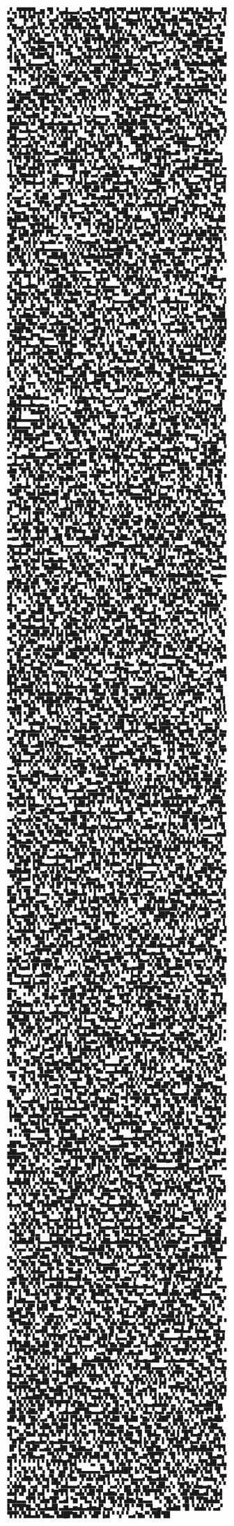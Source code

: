 ▞▃▜▜▜▜▃▆▝▊▝▄▟▃▃▞▃▄▜▃▛▇▜▞▜▚▟▟▞▛▛▐▜▙▟▝▝▟▟▜▟▃▜▟▃▃▜▅▞▝▜▞▛▐▞▝▃▟▝▟▟▇▞▅▞▆▞▚▟▐▞▚▟▄▃▙▜▃▜▄▜▄▟▊▟▅▃▚▛▇▟▚▝▟▞▆▃▞▃▟▞▛▃▜▃▜▟▜▟█▃▜▟▅▝█▟▉▃▝▜▜▝▞▟▄▛▇▝▐▜▃▝▜▝▇▃▞▃▆▝▄▝▞▛▐▞▅▝▄▞▞▝▟▃▚▝▐▟▃▜▄▝▐▞▛▞▟▃▝▃▚▜▄▜▙▟▇▝▟▟█▞▃▟▃▞▆▝▉▝▃▟▜▟▇▃▃▜▃▜▝▟▝▟▊▜▜▜▟▜▟▛▇▝▉▞▚▃▄▃▞▞▚▜▅▞▚▟▇▜▅▝▇▟▝▃▝▞▆▟▇▞▜▝▜▃▛▝▆▝▇▃▟▞▙▜▜▞▄▝▞▟▇▜▝▃▞▃▞▃▟▜▞▜▛▟▇▃▆▟▐▞▆▝▜▟▇▜▟▝▝▝▜▃▄▜▟▞▟▞▟▟▇▞▟▟▃▞▃▝▆▝▝▃▝▞▅▞▞▜▅▝▃▜▄▟▝▝▊▝▟▃▃▃▅▜▄▝▞▟▜▞▙▜▃▃▟▃▜▜▄▟▉▃▞▞▆▟▅▝▊▟▉▝▆▟▆▟▆▟█▜▙▝▜▜▜▞▚▜▚▞▆▞▞▞▃▞▟▃▚▟█▞▝▟▊▟▅▛▇▃▚▞▆▞▛▝▝▜▄▝▇▞▅▃▝▞▅▜▃▝▃▝▉▟▚▛▇▟▝▜▛▟▄▜▙▝▇▝▟▟▞▟▊▝▝▞▃▃▛▞▝▟▅▜▄▝▐▃▅▟▜▟▐▟▞▝▝▝▝▃▟▞▟▜▜▟▃▞▛▃▃▝▚▞▅▛▇▞▚▝▇▟▅▃▆▟▛▝▛▃▆▃▆▃▙▟▆▝▅▞▞▞▆▃▅▜▙▟▄▃▙▜▛▝▄▟█▜▞▟▜▜▞▝▉▞▙▞▃▟▅▞▝▞▃▝▉▞▟▞▆▜▜▜▅▝▟▟▊▟▛▜▅▝█▜▟▞▆▝▉▞▅▜▚▜▝▟▟▝▅▜▞▝▟▃▅▜▚▝▃▞▚▜▅▟▉▃▚▝▄▝▐▃▄▟▉▞▙▞▙▜▅▝▆▞▞▝▆▝▞▞▆▝▞▞▝▝▅▜▅▟▅▜▛▜▛▟▅▝▚▃▞▞▞▝▅▝▆▃▄▞▃▜▄▟▆▝▄▝▉▞▆▟▝▃▚▃▚▃▃▃▝▜▅▝▊▞▚▟▅▟▄▞▄▞▄▞▜▟▐▞▛▞▆▞▜▜▟▟▅▞▟▝█▃▟▃▅▃▆▃▟▝▆▜▅▃▛▃▜▟█▟▉▟▇▝▆▃▛▜▛▟▝▝▅▞▅▜▄▝▃▞▟▜▚▃▙▃▞▜▞▜▞▟▉▃▙▝▐▃▛▝▊▞▝▞▜▟█▞▝▜▚▝▊▃▆▞▞▜▝▝▐▜▃▟▆▞▜▟█▃▃▞▅▝▆▞▝▞▞▟▟▝▄▃▝▛▐▝▇▜▜▞▝▜▅▟█▜▙▟▞▃▆▜▟▟▄▞▜▟▜▝▊▞▚▟▞▃▟▞▛▃▚▜▚▟▉▝▐▟▐▜▟▞▛▟▛▝▊▃▝▜▅▜▚▝▃▞▅▝▜▜▙▃▃▞▟▝▚▝▜▞▟▃▙▜▙▞▆▃▅▝▟▟▉▞▜▃▞▜▛▝▄▞▚▝▃▟▜▟▄▜▜▜▅▃▆▝▛▝▃▛▇▟▚▃▃▜▜▝▉▜▟▞▃▃▅▛▇▟▟▟▞▃▚▞▜▞▞▜▞▝▝▝▐▟▛▝▉▜▝▃▅▃▟▝▇▃▆▃▅▟▐▝▆▟▚▟▟▜▝▞▛▝▝▟▊▝▚▝▟▃▅▜▟▞▆▃▆▃▄▞▞▜▜▟▜▝▃▟▟▟█▃▛▜▚▞▃▟▃▜▅▟▟▞▛▝▚▟▄▃▃▛▐▜▛▃▞▃▆▟█▞▃▝▇▝▝▞▆▟▊▝▟▜▟▝▞▃▃▝▜▟▟▃▝▞▙▜▅▟▃▟▝▟▉▃▝▟▚▟▐▃▅▞▟▜▚▟▄▟▆▝▞▞▟▟▇▃▞▜▄▝█▃▃▞▛▛▐▃▟▝▛▃▝▃▝▃▞▝▞▝▃▃▞▞▄▜▛▟▊▜▃▟▇▃▟▝▊▞▅▃▄▛▇▝▐▝▄▝█▟▅▝▊▝▅▜▛▃▃▞▃▝▊▟▊▝▄▟▊▜▝▝▃▛▇▃▅▟▟▝▇▝▊▜▞▃▛▃▜▝▃▃▞▝▆▛▇▝▊▝▜▃▞▝█▃▆▝▝▛▇▞▄▟▚▞▜▃▅▃▆▞▞▟▆▞▝▟▅▞▃▟▆▟▟▟▚▃▛▜▞▟▄▃▄▝▆▟▄▞▙▃▄▝▜▜▝▝▅▜▚▃▜▃▃▞▙▞▆▞▄▝▜▟█▝▝▞▝▝▄▞▙▟█▜▝▟▄▛▐▃▛▞▝▞▆▟█▟▊▜▙▜▟▝▐▝█▝▛▝▆▟▝▃▞▜▄▜▃▜▛▟█▃▄▝▊▟▅▞▞▝▉▝▞▝▞▜▙▟█▜▟▃▄▝▇▜▜▟▟▃▝▞▄▝█▝▜▝▟▜▜▟▐▃▛▟▐▃▞▞▆▜▝▞▞▞▛▃▝▞▃▝▅▃▙▃▄▛▐▟▊▟▛▛▐▜▃▞▃▃▝▃▄▝▄▞▞▜▛▝▟▝▛▃▚▟▆▟▜▝▞▜▞▟▟▟▜▟▉▜▟▞▚▟▛▝▚▟▐▞▄▃▅▞▃▝▛▞▅▃▄▃▆▝▆▟▉▞▙▟▆▝▚▞▚▟▊▝▉▝▃▟▚▞▛▝▉▜▜▝▚▟▊▞▞▞▄▟▃▃▃▃▝▞▞▞▞▟▜▞▙▟▄▟▇▜▃▝▉▞▝▃▚▃▅▃▚▟▅▟▟▞▙▟▚▟▉▞▙▛▐▝▉▝▚▟█▟█▝▛▞▙▟▆▟▟▟▆▜▛▝█▝▃▜▚▟▆▝▜▜▃▞▛▝▄▃▚▟▃▝▊▜▞▝█▞▞▝▛▟▄▃▚▜▟▞▙▝▆▝▜▞▆▟▜▞▆▃▟▝▊▝▇▜▜▃▜▟▇▝▐▝▃▟▛▝▛▝▃▃▆▟▃▞▟▝▇▟▇▝▜▃▙▃▃▃▜▃▆▞▙▜▝▟▜▟▜▝▞▜▞▃▆▞▙▞▆▃▛▝▐▝▊▝▝▟▚▝▜▝▐▟▝▃▟▜▙▝█▞▅▃▝▃▙▟▝▜▞▟▇▜▟▞▟▃▄▝▉▝▉▜▛▟▝▝▊▟▇▃▄▟▝▜▃▟▅▞▝▝▟▟▉▟▊▞▞▃▙▃▛▟▃▃▃▜▞▝▚▜▟▞▟▞▃▞▝▝▃▝▞▜▅▝▜▃▟▞▜▟▅▞▄▜▅▛▐▟▉▞▆▟▆▝▆▃▛▞▛▜▃▝█▞▃▟▊▃▟▝▝▞▝▝▊▃▙▟▐▟▄▃▝▞▜▟▜▟▝▞▜▝▇▃▜▞▅▟▆▝▞▃▄▜▝▜▚▃▃▃▟▜▄▟▜▝▃▟█▃▙▃▃▝▟▟▚▜▞▝▐▃▛▃▚▃▛▃▙▟▝▝▝▟▄▝▛▝▟▜▃▞▄▟▄▞▄▜▙▞▜▞▆▝▄▝▅▟▐▟▝▝▄▛▇▝▆▟▐▃▚▟▆▟▃▜▛▟▃▜▟▟▚▝█▟▉▝▐▞▚▝▆▝▞▝▃▞▟▝▐▝▞▃▞▞▅▃▜▃▄▝▇▟▉▃▜▟▄▜▙▞▃▞▃▟▆▃▞▜▟▝▄▟▜▝▇▜▝▟▃▟█▞▛▞▆▝▃▃▅▜▟▞▅▝▜▝▚▜▜▜▚▟█▛▇▞▝▜▚▟▞▟▊▜▙▞▞▃▟▛▇▝▞▟▄▝▝▝▚▟▃▞▄▝▟▃▅▟▊▞▚▝▆▜▚▜▛▝▇▟▅▃▛▜▄▃▃▜▜▛▐▟▝▟▄▟▚▛▐▝▝▃▚▟▉▝▃▜▟▝▞▝▃▝▝▞▞▟▜▟▞▟▜▟▛▞▜▃▙▃▄▜▄▃▃▜▜▜▅▝▐▜▅▞▆▝▟▝▊▃▚▝█▛▐▜▄▜▝▟▚▞▟▟▟▟▐▞▞▟▛▟▚▟▝▃▟▟▚▟▇▟▝▟█▃▄▃▜▞▄▞▅▜▄▝▇▟▆▝▅▜▞▟▄▝▉▝▇▃▟▝▜▃▃▜▅▝▐▟▟▟▝▝▐▜▄▜▄▜▟▜▞▝▚▃▄▝▛▝▄▛▇▃▙▞▄▜▃▜▜▟▅▞▙▜▙▟█▃▄▃▅▝▞▞▚▞▚▝▟▞▚▜▄▞▆▟▜▃▅▜▙▝▐▞▝▃▅▃▚▃▄▞▚▟▊▝▞▝█▟▆▟▅▝▝▟▃▞▝▟▊▝▞▟▚▝▜▞▆▝▜▜▃▃▛▟▉▝▜▟▇▜▄▜▜▞▛▟▇▞▛▛▇▝▆▛▐▟▇▟▟▃▙▟▆▞▄▝▚▝▛▃▃▝▅▞▛▟▟▞▜▟▚▜▃▟▇▜▃▝▇▝▝▞▚▃▝▞▃▞▚▟█▝▆▞▝▝▛▃▆▝▇▞▛▟▊▝▝▃▝▞▞▟▅▝▐▜▜▞▚▝▆▝▜▃▟▟▜▞▟▟▄▞▞▃▟▝▐▞▞▝▇▜▛▃▃▝▊▃▚▞▆▟▆▟▟▃▄▝▚▝▞▝▞▟▄▃▙▃▚▃▞▃▃▞▝▝▄▃▅▜▛▃▞▟▆▟▐▃▝▟▝▝▐▝▊▟█▟▃▃▙▃▄▃▝▝▃▃▝▝▛▜▙▝▝▜▃▞▝▞▃▝▇▜▛▟▚▝▃▜▜▃▞▃▞▞▛▜▚▃▟▞▟▜▝▝▆▟▅▜▝▞▃▞▚▟▆▜▜▞▙▞▆▃▞▝▜▃▞▝▐▟▅▜▜▞▞▃▚▞▜▟▟▟▚▜▜▟█▟▃▃▃▃▙▜▞▞▄▝▄▝█▜▟▜▜▝▝▜▛▝▜▝▃▟▝▝▅▝▅▟▇▛▐▞▆▞▜▟▞▜▝▟▉▟▃▃▃▜▙▛▐▟▛▟▃▜▙▞▛▃▝▝▆▟▜▞▟▝▊▟▛▞▟▛▐▝▃▜▛▝▉▞▟▞▜▝▉▞▞▟▜▜▙▞▃▟▇▝▅▞▚▝█▛▇▝▇▝▝▝▊▟▝▝▝▞▝▟▆▟▉▃▜▟▇▞▄▃▃▝▐▝▄▞▙▃▛▜▞▜▛▛▐▃▄▝▛▞▄▞▙▝▆▝▐▞▜▜▞▟▞▟▚▜▃▝▄▝▟▜▛▞▃▝▝▜▞▃▟▃▛▜▞▝▛▝▚▞▆▜▃▃▃▞▙▃▄▞▃▟▇▞▟▟▃▜▜▟▚▃▛▃▆▟▊▃▄▟▆▞▅▃▟▝▊▟█▃▝▃▜▃▅▟▇▃▃▟▇▜▞▟▜▃▛▝▐▛▐▞▆▟█▞▅▟▃▝█▟▃▝▅▟▄▜▝▝▐▃▝▜▟▜▚▟▃▟▃▞▅▝▉▟▚▃▜▃▆▟▊▟▉▝▜▞▃▝▐▜▅▝▄▞▅▟▞▃▟▟▄▜▜▟▅▝▚▟▉▟█▜▚▟▆▝▇▜▞▞▙▃▚▞▜▞▜▝▃▃▝▞▆▟▄▜▟▝▅▝▄▞▟▜▚▜▃▃▅▝▉▜▞▝▜▝▆▝▆▝▊▞▝▞▜▟▉▞▛▞▆▟▇▞▞▜▝▜▛▝▃▝▐▝▐▞▆▝▄▟▊▝▛▞▃▝▟▜▞▝▟▃▜▝▉▝▝▃▆▃▙▝▟▃▆▝▃▜▝▃▟▟▆▝▝▞▆▃▛▟▚▜▅▃▆▜▞▜▚▃▄▞▝▟▃▝▟▞▅▝▐▜▜▟▛▝▅▟▐▟▆▟▇▝▄▛▐▞▅▞▆▝▇▃▅▝▇▜▙▃▃▜▜▟▐▃▞▝▐▜▝▛▇▜▄▞▄▝▇▃▄▜▚▞▜▛▇▞▄▟▝▜▚▃▆▞▟▟▄▝▅▝▝▃▚▝▜▜▜▜▃▟▜▜▙▞▄▞▚▞▚▟▅▃▄▞▟▝▜▟▆▝▟▃▜▞▞▃▟▟▐▜▚▜▟▝▉▞▞▞▛▟▚▝▅▝▛▞▙▜▜▝▅▝▐▝▅▞▛▟▃▝▚▃▞▝▐▝█▜▝▝▆▟▊▟▚▝▞▜▙▞▙▃▚▞▟▟▛▃▄▝▄▝▆▞▃▟▜▟▛▞▄▟█▟▟▟▅▞▄▞▟▟▞▜▅▝▞▝▟▝▝▟▞▃▟▞▟▝▃▜▛▟▇▝▆▛▐▛▇▞▞▟▟▝▛▟▇▝█▃▄▝▅▜▅▜▅▜▙▝█▟▉▝▇▝▐▛▇▟▄▝▟▟▚▝▆▝▛▝▛▃▆▝▞▜▚▜▃▃▜▟▞▃▚▞▛▟▊▃▚▃▄▞▟▞▄▟▟▝▄▟█▝▉▞▄▟▅▟▉▝▆▜▝▟▇▃▜▝█▟▉▟▉▃▜▟█▝▞▞▄▞▆▝▞▜▄▃▃▟▆▟▝▞▝▃▚▜▃▃▃▞▞▜▞▃▄▟▇▛▇▃▄▟▟▞▙▞▚▟▊▞▃▃▄▝▜▜▙▛▇▃▛▞▙▟▃▛▐▟▟▜▙▃▝▝▞▃▟▃▝▝▜▝▆▞▃▃▛▞▙▟▃▝▞▟▐▝▝▜▚▟▇▞▃▝▊▞▙▞▙▞▄▞▅▟▐▃▆▃▆▃▜▞▙▜▞▝▄▞▆▝▝▝▊▝▞▝▜▞▚▟▛▞▛▝▝▃▙▞▆▞▅▃▛▜▄▟▆▝▛▟▄▝▆▟█▟▃▝▉▞▅▜▛▃▜▝▝▜▟▝▐▛▐▃▅▃▛▜▝▜▚▜▜▞▟▜▞▝▅▟▅▝▞▞▄▜▞▃▅▞▛▃▞▞▛▝▇▜▙▝▇▃▚▝▞▟▄▞▟▞▛▜▙▞▞▟▅▟▅▟▉▟▅▝▚▃▄▃▅▛▇▃▛▟▊▝▇▞▆▝▃▛▐▃▃▜▜▝▝▝▊▜▜▃▞▞▚▃▝▞▞▛▐▜▟▝▚▟▆▞▛▝▇▃▛▞▛▟▊▜▝▃▞▟▇▝▛▟▛▃▝▝▞▟▊▞▞▟▐▟▛▝▅▟▇▝▆▝▞▞▅▜▟▞▟▟▞▃▝▃▟▝▃▝▐▞▜▜▙▞▚▞▙▝▅▜▟▃▄▜▟▜▃▝▚▟▇▞▟▞▜▜▚▟▐▜▙▟▜▞▞▝▜▜▟▝▆▟▃▝▝▃▚▜▅▜▃▝▆▜▞▜▞▝▆▞▟▟▉▃▜▞▞▝▄▞▟▝▃▝▜▟▛▃▞▝▛▃▜▟▇▟▞▜▝▃▆▝▅▟▉▝█▃▄▞▚▜▄▜▙▛▐▝▆▟▊▟▃▝▉▜▙▃▟▝▝▃▞▟▅▜▅▃▜▟▐▜▚▝▃▝▉▃▟▜▄▟▐▃▛▝▄▜▅▃▜▞▃▞▆▟▚▟▛▜▃▞▜▃▟▟▜▃▞▟▇▝▄▃▙▝▐▝▃▞▚▟▉▝▅▟▅▃▟▃▜▃▝▟▉▜▃▜▟▞▞▟▄▝▃▟▐▟▅▝▚▞▜▞▞▃▚▞▚▝▚▞▜▝▄▝▟▝▝▃▜▃▛▟▉▟▛▟▐▟▐▟▇▞▜▝▝▞▄▃▛▟▉▝▊▟▜▟█▜▃▃▚▞▟▞▛▝▝▃▛▝▃▝▊▜▄▝▞▟▆▞▝▝▚▝▟▞▅▜▜▝▞▃▚▜▙▞▚▟▆▟▞▃▙▛▇▃▝▃▜▞▅▜▟▛▐▃▚▝▅▃▞▟▛▃▚▟▛▟▟▟▉▝▄▟▇▟▊▟▊▟▚▞▝▟▞▞▄▟▛▞▚▛▐▜▙▞▞▟█▝█▃▛▟▅▜▚▝▉▃▆▝▛▞▆▟▛▝▐▟█▞▚▞▚▝▜▝▛▟▟▞▛▝▞▝▜▟▚▟▅▟▃▞▆▃▜▝▜▝▄▜▅▜▃▜▚▃▛▝▆▞▞▟▇▃▃▝▞▜▟▃▟▝▃▃▆▝▅▃▝▟▆▃▞▃▄▃▃▛▇▃▝▜▟▃▆▝▝▞▛▟▊▃▜▜▙▞▚▃▄▃▚▜▞▞▚▜▄▞▞▃▛▛▇▃▄▞▄▟▝▃▃▝▚▝▉▝▆▃▝▃▞▃▆▟█▜▞▟▟▝█▞▜▝▞▞▜▞▝▞▚▟▃▞▚▃▃▞▙▟▝▞▅▞▞▞▙▟▅▟▐▝▜▜▃▞▃▟▝▞▜▜▜▃▆▟▛▞▞▜▝▜▞▟▟▃▟▃▝▟▆▝▊▟▇▜▞▃▃▃▞▜▟▝▅▞▝▞▟▜▃▞▆▞▛▃▙▟▜▜▞▜▙▜▟▟▅▞▟▟▅▝▟▜▝▜▙▟▝▟▊▝▊▃▜▟▊▟▜▟▃▞▞▟▇▜▜▟▅▝▚▝▜▞▆▝▄▞▄▜▜▟█▟▛▟▛▛▇▃▙▞▆▛▐▝▇▞▙▝█▜▝▞▞▜▜▃▞▞▞▃▄▜▜▝▐▝▅▜▅▟▇▝▜▟▄▝▐▛▐▜▝▞▃▟▃▝█▜▟▃▙▝▜▟▝▃▃▞▝▟▛▜▄▞▚▃▛▝▚▃▅▃▜▟▐▝▊▜▝▟▛▝▃▝▛▜▞▃▚▞▜▝▚▃▆▝▚▟▚▟▅▟▞▃▛▞▄▞▄▞▃▃▜▃▜▟▐▝▝▝▞▞▚▝▟▝▚▟▅▟▚▝▝▞▆▞▞▜▃▜▅▞▚▞▞▟█▝▆▜▞▟▄▟▐▟▇▃▚▟▅▝▃▜▃▃▜▞▝▞▚▃▄▃▙▃▛▞▜▜▙▟▞▟▟▜▟▜▛▃▙▞▜▜▃▟▟▃▞▛▇▟█▜▞▜▄▟▆▝▃▟▇▟▚▃▄▞▚▛▐▜▜▝▞▃▛▞▆▝▆▟▇▃▆▜▞▃▟▃▄▜▞▝▃▞▆▃▞▟▜▜▄▜▃▜▃▜▞▃▜▞▛▝▅▜▙▞▃▟▊▛▇▜▄▃▄▞▜▜▅▞▛▃▟▟▟▝▄▝▉▃▆▜▄▃▝▜▜▝▆▟▅▞▞▝▇▛▐▃▞▞▄▜▙▃▆▜▝▞▟▞▅▃▝▞▅▝▃▝▛▞▙▃▅▟█▞▜▞▝▟▆▝▐▜▝▜▝▟▟▞▝▞▅▝▛▝█▟▃▃▛▃▛▟▞▟▛▟▐▃▆▃▛▞▄▝█▜▛▝▃▝▅▟█▟▅▟▃▝▛▃▜▜▝▜▄▝▉▞▞▃▃▞▛▝▝▞▚▝▝▟▞▝▚▞▆▜▙▝▉▟▅▛▐▃▙▞▝▜▞▝▊▝▉▝▊▝▜▞▟▟▆▝▇▝▞▃▄▃▜▃▞▟█▜▅▃▟▃▚▝▃▜▛▝▝▟▇▞▅▟▚▜▚▝▃▝▅▝▃▃▚▜▄▜▜▞▆▝▇▟▝▟▞▞▆▝▛▜▙▟▝▝▛▜▚▜▜▝▃▝█▃▅▞▚▟▟▟█▞▞▞▝▛▐▜▞▞▜▝▉▟▜▜▞▜▛▟▊▞▝▜▟▝▄▞▚▟▞▞▚▝█▃▃▟▛▃▃▞▆▜▙▝█▟▄▞▞▟▜▜▚▛▇▞▅▞▚▝▜▛▐▟▜▜▃▜▃▟▊▟▄▝▐▞▙▃▄▝▃▟▄▟▟▜▛▜▚▟▐▞▄▞▛▟█▜▝▛▐▃▟▟▆▃▆▟▞▞▝▟▆▞▆▞▙▟▐▟▄▃▚▞▄▟▅▝▐▟▉▟▜▝▛▝▝▞▜▝▊▝▅▟▉▟▛▟█▟▟▟▜▝▛▃▄▜▛▜▙▝▝▃▆▝▛▃▆▛▇▃▄▞▃▟▅▃▟▃▝▟▟▃▄▜▃▟▞▜▃▝▄▃▝▞▆▟▚▟▊▃▞▞▝▝▟▃▃▞▅▃▟▞▆▞▜▃▝▟▅▟▉▝▉▞▚▜▝▞▆▃▃▟▊▃▝▃▅▝▝▝▐▝▝▜▛▟▊▟▇▞▆▜▃▜▞▝▞▞▆▝▊▞▆▃▜▝▛▟█▃▅▞▅▟▃▟▞▝▞▞▚▟▆▟▚▛▐▜▞▟▊▝█▝▃▟▐▝▊▟▄▜▚▟▇▝▉▝▛▟█▜▟▝▃▟▞▛▐▝▞▞▝▝▅▃▜▞▃▝▄▞▜▝▆▞▃▝▞▝▞▃▃▃▅▟▞▜▅▃▆▞▙▞▚▟▅▟▆▃▝▟▃▜▙▝▊▞▜▟█▝▆▟▜▟▟▞▅▝▞▟▜▟▟▟▐▟▇▃▝▟▞▜▞▛▇▝▃▜▛▃▝▃▚▜▟▞▛▞▆▃▚▝▟▝▟▞▙▟▅▞▅▜▛▟▟▟▉▝▟▝▚▝▊▟▜▞▛▞▙▞▄▜▜▟▚▃▟▟▅▃▟▜▛▝▉▜▞▞▜▜▝▜▚▛▐▝█▟▜▞▟▃▚▞▚▜▃▞▄▞▞▝▛▝▚▟▜▛▐▜▙▃▃▟▃▞▜▝▝▃▆▜▟▝▉▟▅▞▚▟▐▟▄▃▙▃▚▞▛▃▄▝▊▞▝▟▄▞▛▃▅▟▇▟▆▝▛▃▞▟▐▞▛▟▟▜▙▞▞▜▝▃▚▃▟▞▆▞▛▃▃▃▚▝▚▃▛▛▐▝▄▟▉▜▛▜▅▝▛▟▄▟▐▜▞▛▐▟▛▟▅▃▛▞▅▃▄▝▞▝▃▜▝▜▞▟▃▃▛▃▙▞▜▝▉▟█▝▇▝█▃▙▞▃▞▛▃▃▝▅▜▝▟▐▛▐▝▜▝▆▜▜▟▅▝▉▝▉▞▛▟▜▟▃▞▃▝▞▝▅▞▚▟▜▃▝▟▝▟▉▃▜▝▉▝▉▃▃▝▆▃▜▟▇▃▙▝▐▝▝▃▟▝▆▞▃▟▞▃▆▞▝▝▐▟▇▜▄▟█▟█▃▆▞▟▟▉▝▅▜▛▃▄▞▝▃▜▃▆▛▐▟▐▟▉▜▙▜▙▛▇▝▇▝▝▟▜▟▉▞▆▟▄▝▚▞▝▞▅▃▅▝▐▃▛▜▜▝█▝▇▃▚▞▞▛▐▃▙▞▅▟▚▝▚▜▝▞▃▝▄▟█▟▐▟▃▟▊▞▜▟▛▟▟▞▃▞▛▞▙▃▄▟▉▞▄▞▆▟▝▞▝▃▝▞▙▟▟▝█▜▙▝▝▃▞▝▉▝▚▟█▛▇▞▟▜▞▞▄▟▊▝▝▟▊▝▅▝█▟▚▝▞▟▄▟▉▜▜▃▆▃▚▛▐▝▟▃▞▝▄▝▞▃▙▝▛▝▄▛▇▝▞▝▐▝▞▃▞▛▐▞▚▟▟▟▟▝▄▃▆▜▚▟▇▝▃▝▜▟▛▃▄▝▛▞▛▟█▞▚▞▞▝▞▝▜▝▟▞▝▟▅▜▅▜▚▟▟▃▅▜▄▝▇▟▐▝▃▛▇▝▃▟▊▜▃▟█▟▜▜▟▝▉▃▜▟▛▟▊▞▟▞▃▟▞▟▞▝▜▟▛▝▄▞▜▞▝▞▃▟▜▃▆▞▟▟▜▃▟▝▅▜▜▟▞▟▞▝▄▟▚▟▚▟▉▟▅▃▙▟▜▝█▃▟▞▙▃▝▃▚▝▐▃▅▜▛▜▚▟▊▝▞▞▄▜▞▞▆▃▅▝▟▞▄▟▄▛▇▃▄▃▙▝▚▝▆▃▙▞▛▜▟▝▇▝▆▟▛▃▞▟▇▃▅▞▆▝▃▞▃▝▟▟█▜▄▟▇▜▛▃▝▞▙▃▞▞▆▜▅▝▆▞▄▞▃▃▞▞▟▛▇▞▄▜▄▟▐▛▐▜▛▟▅▞▝▝▐▝▅▃▜▝▇▝▚▝█▃▄▟▉▝▚▜▙▜▄▟▇▞▜▝▇▞▄▞▝▟▆▜▄▃▃▞▃▟▆▞▝▞▃▟▛▞▟▟▜▃▆▜▞▟▝▝▐▃▛▃▜▞▃▟█▃▆▃▚▝▄▟▃▞▄▜▅▜▃▃▙▟▐▃▆▟▝▃▚▟▝▝▄▝█▟▃▜▞▞▃▝▚▟▅▜▃▟▚▞▅▃▙▝▞▝▄▝▆▟▉▞▚▜▅▃▝▝▜▛▐▝▟▝▞▃▆▟▛▝▉▟▟▜▙▃▞▜▜▝▅▜▜▛▇▛▇▝▚▞▞▃▙▞▚▟▃▝▜▝█▝▃▝▝▝▃▝▉▟▅▝▛▟▊▜▛▃▙▞▝▟▅▝▇▜▚▝▟▞▙▝▇▟▇▃▆▝▅▝▞▟▚▝▛▜▃▛▇▟▅▞▛▞▅▝▃▞▙▜▞▜▄▞▅▜▝▜▅▃▞▜▚▞▙▟█▛▇▃▜▞▛▝█▞▟▝▛▝▊▞▅▟▟▟▄▃▙▃▅▝▃▟▄▃▞▛▐▟▉▃▛▞▙▞▝▟▝▝▄▞▝▛▇▝▞▜▜▞▞▞▙▜▝▝▟▞▟▜▄▜▙▟▊▝▟▞▆▟▜▞▜▝▟▟▐▃▄▝▇▟▅▃▛▞▟▝▝▞▟▟▚▟▇▜▃▜▄▟▊▜▟▜▛▝▃▜▙▝▛▟▄▜▞▃▞▝▐▃▛▝▟▃▃▜▅▃▚▃▙▞▝▞▆▜▚▟▉▜▝▟▛▝▚▞▟▝▆▃▙▝▆▝▐▝▟▜▚▞▛▝▄▟▚▟▝▞▙▟▟▜▙▟▆▞▆▃▞▜▄▞▅▃▅▃▟▝▅▃▆▜▅▞▝▃▜▟▐▝▆▜▙▃▚▝▐▝█▜▞▟▐▃▝▟▜▃▅▞▞▟█▜▟▜▄▟▉▟▆▃▅▜▞▃▜▜▛▞▅▟▝▟▚▞▝▞▛▝▝▃▙▛▐▃▅▜▛▝▉▟▐▟▇▃▆▜▝▜▞▟▞▟▝▝▛▃▛▟▆▞▙▟▃▜▙▛▇▞▝▃▅▝▉▃▝▝▄▃▛▃▆▝▝▃▜▃▟▜▞▞▟▝▟▝▝▃▄▝▟▛▐▝▃▝▛▞▙▝▜▟▝▝▅▃▛▞▆▞▙▜▞▝▊▟▜▞▅▟▆▜▅▟▛▜▄▞▄▞▜▃▃▃▛▃▞▟▜▟▐▜▞▞▝▝▄▝▝▜▚▞▆▝▚▜▟▃▃▝▜▃▄▝▊▟▅▜▛▞▜▟▟▞▛▝▆▞▃▃▙▟█▃▚▝▊▜▜▃▛▃▜▃▟▞▙▝▞▞▙▜▞▝▊▝█▝▟▝▛▛▇▃▜▞▃▃▙▝█▞▅▃▄▜▄▝▝▟▞▞▙▟▞▃▞▝▄▝▜▟█▝█▞▝▝▆▟▄▃▝▝▆▝▉▝▉▃▅▞▅▝█▃▃▜▚▝▅▞▛▃▆▜▟▞▞▝▅▟▉▟▛▟▜▝▜▝▅▟▇▜▄▃▝▝▉▞▛▝▝▞▞▞▃▟▐▝▜▝▅▟▚▟▛▝▝▟▄▝▐▞▆▞▟▃▙▞▜▞▙▃▃▟▝▟▛▝▚▜▟▃▄▝▛▃▃▟▟▝▐▃▆▃▜▜▄▜▄▞▃▛▇▟▇▟▝▜▝▜▛▟▊▝▆▝▆▝█▞▛▟▉▜▞▃▜▞▟▜▚▝▅▞▙▝█▟▐▟▟▃▙▟▃▟▊▜▚▟▟▃▝▝▆▝▚▞▝▝█▜▝▝█▝▅▝▝▜▝▟▆▟▅▝▐▟▆▞▚▟▅▟▚▞▆▜▃▃▅▟▅▝▄▞▙▟▜▟▞▟▉▟▄▝▛▝▞▟▜▞▟▛▐▝▚▃▚▟▄▜▟▝▝▜▄▞▆▟▐▜▃▛▇▟▛▜▃▝▚▝█▝▜▞▄▟▆▟▆▞▆▝▅▞▅▜▜▟▟▝▊▝▇▃▄▜▞▃▅▝▝▟▅▃▜▟▆▝▄▜▙▟▞▝▟▞▞▃▆▝▜▟▝▝▐▟▉▃▃▛▇▃▞▞▛▝▛▝▉▃▝▜▛▞▝▝▝▝▉▃▃▃▜▃▝▟▄▟▉▃▙▞▛▟▄▝▄▟▆▃▃▟▄▟▜▞▚▝▝▜▟▝▐▜▝▜▝▃▄▞▆▟█▜▄▞▆▞▛▜▚▃▛▟▇▝▛▜▝▞▚▃▚▃▃▟▆▝▇▞▜▃▛▜▞▞▜▝▉▟▇▝▛▟▃▜▝▟▇▃▄▝▚▜▃▜▞▃▜▛▇▜▜▝▛▟▞▜▅▜▛▞▄▃▞▝▃▝▞▟▄▞▄▟▉▜▟▝▞▞▅▟▊▟▜▜▛▟▚▝▉▝▚▝▅▞▃▞▜▜▛▝█▜▙▜▞▛▐▜▅▟▛▟▊▞▙▟▄▞▟▛▐▞▅▞▚▞▄▃▅▜▛▝▆▝▛▃▞▃▝▃▅▟▚▟▄▝▉▛▐▝▆▞▅▝▆▜▜▞▜▟▇▃▃▃▃▟█▜▃▃▅▜▅▜▝▃▝▝▛▜▜▜▚▜▝▝▇▟▚▜▛▃▞▞▄▟▚▜▝▝▊▝▟▃▄▜▅▞▃▝▞▞▚▝▛▞▃▜▝▃▃▃▙▟█▟█▝▃▜▟▟▃▝▊▟▐▟▄▜▜▞▞▞▅▛▐▜▅▃▜▞▚▜▄▞▆▜▞▞▄▟▜▟▜▝▟▝▆▝▅▝▞▞▞▃▚▞▆▞▄▃▜▟▛▟▄▛▐▜▅▃▅▞▙▜▝▜▙▝▄▟▃▛▇▜▙▜▙▃▅▝█▞▆▟▛▝▚▜▝▜▛▝▆▝▚▟▃▟▛▟▝▝▚▃▛▜▅▝▅▞▙▝▞▟▝▜▛▝▝▝▃▜▚▟▝▝▝▟▐▝▟▃▄▜▅▛▐▜▟▟█▜▞▜▚▃▙▞▃▝▅▟▃▃▟▟█▟▃▝▜▞▄▞▙▟▟▝▃▝▊▞▟▞▞▞▟▝▝▞▄▞▜▃▟▞▚▝▃▜▛▝▊▟▝▛▇▃▞▜▃▜▚▟▚▞▄▞▆▟▝▟▐▝▚▃▄▜▛▟▝▝▃▞▝▞▝▟▞▟▄▝▜▃▃▞▟▟▃▛▐▞▜▞▟▃▄▜▃▟▞▞▆▝█▛▇▞▙▜▅▟▇▝▃▜▞▃▝▜▅▞▜▞▛▟▚▜▞▜▃▜▅▜▟▃▙▝▊▞▜▃▄▃▙▜▄▟▃▟▚▞▜▞▃▟▉▃▅▝▚▃▞▟▚▞▙▝▜▟▞▝▉▃▝▝▟▟▃▛▐▃▟▃▅▝▟▜▃▝▇▝▟▟▃▜▃▞▚▟▊▞▄▝▆▃▃▃▛▜▙▟▊▝▟▟▇▟▊▜▃▃▙▟█▟▇▞▚▃▛▟▝▟▇▃▟▟▆▟▄▛▇▞▜▞▞▟▅▟▚▟▝▃▃▟█▟▊▟▝▞▃▃▚▞▟▃▅▞▜▝▉▜▚▜▅▟▟▟▊▜▄▝▛▜▞▝▉▞▙▞▙▜▛▜▚▃▅▝▉▝▊▜▙▟▃▝▞▃▄▟▛▟▅▝▊▞▞▜▄▃▄▞▜▝▊▜▞▟▟▝▟▃▟▟▆▝▇▃▚▞▆▟▊▟▆▟▟▞▜▃▃▞▜▝▇▞▆▝▆▟▞▜▙▝▇▞▙▞▛▞▙▃▃▟▞▝▚▃▞▃▆▞▚▟▄▜▄▞▙▜▜▝▞▝▝▝▊▝▚▜▝▞▟▟▃▞▛▝▅▝▇▃▆▝▐▃▜▟▛▛▇▝▞▃▃▞▜▞▞▝▊▜▛▃▙▟▛▛▇▝▄▝▛▃▅▜▙▞▟▟▜▃▙▟▟▃▅▟▊▟▃▝▃▞▆▃▛▃▅▞▞▝▜▞▛▃▟▟▝▛▇▟▃▞▛▟▚▟▄▞▛▝▉▞▚▜▝▃▆▟▉▟▄▃▙▞▜▞▆▞▅▞▆▟▇▃▙▃▅▃▞▝▐▛▐▞▝▃▞▟▛▟▟▝▃▃▆▝▐▝▉▃▙▜▟▝▟▞▝▟▛▃▛▝█▟█▜▄▝▇▝▆▜▄▞▃▞▙▟▊▟▇▞▄▟█▜▃▃▆▃▝▛▐▟▆▃▃▜▃▞▄▟▛▝▊▝▉▞▃▜▄▃▙▞▆▝▇▃▃▝▅▃▄▝▃▟▟▞▆▞▝▜▚▃▝▞▜▞▄▞▄▞▟▛▐▟▉▝█▃▞▟▆▃▚▝▃▝▐▟▅▝▐▃▞▝▆▟▛▜▚▟▐▜▃▞▜▜▄▝▜▟▐▝▚▟▛▜▄▛▇▝▞▃▆▃▄▝▅▟▝▞▜▜▟▃▜▞▝▜▟▃▛▟▛▃▚▞▅▟▊▟▚▜▚▃▟▞▚▞▃▝█▜▅▟▞▃▝▟▛▟▞▞▝▃▞▟▟▝▃▝▛▟▞▟▆▃▞▃▛▟▄▛▇▜▜▟▟▝█▃▚▜▙▃▛▝▚▞▄▞▛▞▄▟▊▝▛▞▝▃▅▞▃▜▅▞▙▝█▝█▞▄▜▃▝▜▟▝▃▆▝▅▟▃▛▐▟▄▞▚▟▃▝▄▝▝▛▐▃▝▞▛▛▇▛▐▞▆▟█▝▐▟▊▛▐▃▃▜▅▝▛▞▚▝█▃▃▃▟▃▅▃▙▟▅▝█▟▜▜▜▟▉▃▜▟█▝▇▟▝▟▃▜▃▃▞▜▟▞▆▞▆▟▛▃▞▜▃▟▇▞▞▃▞▝▉▞▚▝▟▞▜▞▞▝▛▜▟▜▛▟▆▞▛▝▟▃▟▞▞▝▝▃▄▜▛▜▛▃▆▃▆▝▐▟▞▞▙▝█▜▛▞▛▞▚▃▆▜▝▃▚▛▇▝▊▞▞▞▝▜▟▟▉▝▝▟▃▟▇▟▇▃▞▞▞▝▟▃▄▃▟▛▐▃▙▃▅▃▟▃▝▝█▞▅▃▚▃▆▝▇▃▛▟▟▝▐▝▚▟█▃▛▛▇▝▊▞▙▜▝▝▊▟▚▟▊▃▃▃▞▞▆▃▝▜▃▜▄▞▚▃▙▜▅▟▞▃▙▞▜▞▞▜▜▟█▜▞▞▟▟▄▞▙▝▄▞▃▝▄▞▃▜▚▜▙▝▟▜▜▝▅▝█▃▜▝▃▜▟▃▚▟▞▛▇▟▉▝▛▃▟▝▃▟▃▝▛▞▚▝▟▟▃▝▅▜▜▞▞▟▐▟▝▝▄▃▜▞▜▝▄▟▞▃▞▜▟▜▜▜▅▜▄▞▆▟█▃▜▜▙▛▇▃▅▃▆▝▊▝▟▟▝▃▅▜▅▝▝▝▛▛▇▜▟▞▟▝▄▜▟▜▄▝▞▃▙▟▆▛▇▃▛▜▝▟▝▞▜▝▅▟▞▛▇▞▄▝▜▞▜▝▝▟▐▞▙▞▄▝▃▝▜▝▞▜▞▞▛▝▊▜▞▞▙▜▟▝▉▜▛▜▚▛▇▞▅▟▞▞▅▝▊▃▜▝▚▞▄▃▟▟▟▞▃▝▞▝▜▃▙▟▇▜▄▟▊▜▞▟▇▞▛▝▄▝▃▟▃▟▛▜▙▃▃▟▚▟▉▞▃▜▞▝▟▃▚▃▛▃▛▟▞▞▙▜▅▜▜▝▛▟▛▟▉▝▇▞▃▞▜▞▟▟▐▜▟▞▛▃▙▞▛▟▇▝█▟▇▝▆▞▞▟▇▛▐▟▊▃▚▝▐▃▆▟█▞▄▃▝▝▇▜▝▟▇▞▜▟▇▝█▝▅▝▝▜▞▛▇▃▅▝▅▃▞▜▅▝▇▃▞▞▚▜▞▃▛▞▛▟▇▃▟▝▚▞▆▟▚▟▄▜▞▛▐▞▟▞▆▞▜▝▛▟▇▞▛▟▆▝▉▝█▟▃▝▛▟▐▝█▜▃▟▚▞▚▞▙▝▆▜▛▃▄▃▙▞▄▃▆▟▃▞▟▝▄▝▞▟▄▟▃▜▞▜▅▟▐▞▄▛▐▝▇▜▟▜▚▃▛▃▚▟▜▝▐▛▐▃▜▟▛▃▟▞▄▟▇▝█▟▆▃▞▝▊▝▞▞▃▜▅▞▝▞▆▛▇▃▞▞▜▜▄▟▇▟█▟▞▜▜▃▆▝▅▜▙▃▅▝▜▞▞▝▇▟▛▟▜▟▊▟▊▝█▝▊▝▛▃▆▜▛▜▚▝█▝▝▟▝▝▞▝█▃▅▞▜▝▐▝▝▝▐▝▐▞▛▛▇▜▟▝▝▝▃▝▃▝▇▝▟▞▛▝▚▃▚▜▛▝▅▝▟▞▝▞▃▜▜▟▉▃▙▜▝▃▜▞▟▝▚▝▅▝▄▛▐▞▆▃▃▃▃▜▃▟▟▟█▛▐▞▞▜▙▟▝▜▟▞▞▟▆▟▚▜▟▝▊▝▞▝▞▟▆▞▙▜▄▜▄▜▚▜▅▝▛▟▞▟▇▜▝▃▚▃▜▃▃▞▆▃▟▟▞▝▚▜▝▝▚▞▅▟▄▝▛▞▟▟▄▝▃▞▚▟▝▜▚▟▃▃▞▃▆▃▚▞▝▃▞▞▄▞▜▞▄▞▛▟▉▃▚▝▇▜▞▟▄▃▄▝▞▝▟▟▚▛▐▟▚▟▝▝▇▜▜▝▚▟▞▟▊▜▚▟▅▞▃▜▙▜▚▜▛▜▜▞▝▃▝▟▛▟▇▃▟▝█▟▅▟▃▃▜▜▝▟▅▜▛▃▟▝▆▝▜▃▚▜▟▝█▞▛▟▆▞▆▃▃▝▚▝█▞▚▝▉▜▝▛▇▟▟▞▙▜▜▛▇▃▜▃▙▟▊▃▆▃▅▟▃▟▅▟▚▃▞▝▚▜▝▝▜▝▜▃▄▝▟▟▆▝▉▝▟▟▞▞▃▞▜▜▚▜▟▃▙▜▅▃▜▟█▛▇▟▚▝▟▛▐▟▝▝▞▝▃▞▆▞▚▜▉▜▉
